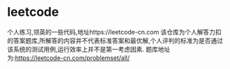 # leetcode
个人练习,领英的一些代码,地址https://leetcode-cn.com
该仓库为个人解答力扣的答案题库,所解答的内容并不代表标准答案和最优解,个人评判的标准为是否通过该系统的测试用例,运行效率上并不是第一考虑因素.
题库地址为:https://leetcode-cn.com/problemset/all/
